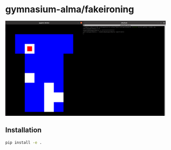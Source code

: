 # gymnasium-alma/fakeironing

![assets/gymnasium_playground_FakeIroning-v0.png](assets/gymnasium_playground_FakeIroning-v0.png)

## Installation

```bash
pip install -e .
```
